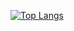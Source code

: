 
[![Top Langs](https://github-readme-stats.vercel.app/api/top-langs/?username=supawish34&layout=compact)](https://github.com/anuraghazra/github-readme-stats)
